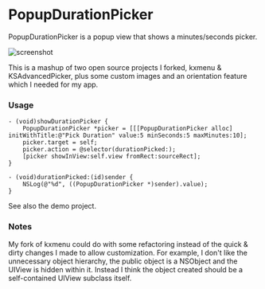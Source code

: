 PopupDurationPicker
===================

PopupDurationPicker is a popup view that shows a minutes/seconds picker.

![screenshot](https://raw.github.com/jpmhouston/PopupDurationPicker/master/screenshot%201.png)

This is a mashup of two open source projects I forked, kxmenu & KSAdvancedPicker, plus some custom images
and an orientation feature which I needed for my app.

### Usage

    - (void)showDurationPicker {
        PopupDurationPicker *picker = [[[PopupDurationPicker alloc] initWithTitle:@"Pick Duration" value:5 minSeconds:5 maxMinutes:10];
        picker.target = self;
        picker.action = @selector(durationPicked:);
        [picker showInView:self.view fromRect:sourceRect];
    }
    
    - (void)durationPicked:(id)sender {
        NSLog(@"%d", ((PopupDurationPicker *)sender).value);
    }

See also the demo project.

### Notes

My fork of kxmenu could do with some refactoring instead of the quick & dirty changes I made to allow customization.
For example, I don't like the unnecessary object hierarchy, the public object is a NSObject and the UIView is hidden within it.
Instead I think the object created should be a self-contained UIView subclass itself.
